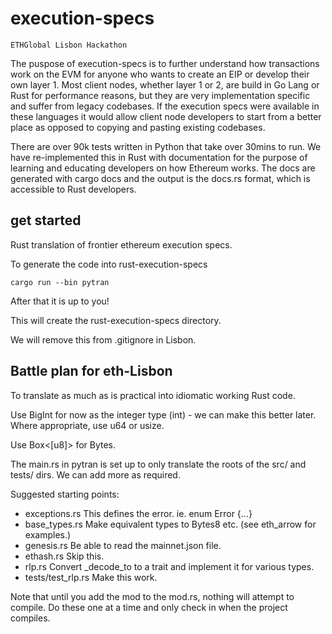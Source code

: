 # execution-specs

`ETHGlobal Lisbon Hackathon` 

The puspose of execution-specs is to further understand how transactions work on the EVM for anyone who wants to create an EIP or develop their own layer 1. Most client nodes, whether layer 1 or 2, are build in Go Lang or Rust for performance reasons, but they are very implementation specific and suffer from legacy codebases. If the execution specs were available in these languages it would allow client node developers to start from a better place as opposed to copying and pasting existing codebases. 

There are over 90k tests written in Python that take over 30mins to run. We have re-implemented this in Rust with documentation for the purpose of learning and educating developers on how Ethereum works. The docs are generated with cargo docs and the output is the docs.rs format, which is accessible to Rust developers.


## get started

Rust translation of frontier ethereum execution specs.

To generate the code into rust-execution-specs

```
cargo run --bin pytran
```

After that it is up to you!

This will create the rust-execution-specs directory.

We will remove this from .gitignore in Lisbon.


## Battle plan for eth-Lisbon

To translate as much as is practical into idiomatic working Rust
code.

Use BigInt for now as the integer type (int) - we can make this better later.
Where appropriate, use u64 or usize.

Use Box<[u8]> for Bytes.

The main.rs in pytran is set up to only translate the roots of the
src/ and tests/ dirs. We can add more as required.


Suggested starting points:

* exceptions.rs     This defines the error. ie. enum Error {...}
* base_types.rs     Make equivalent types to Bytes8 etc. (see eth_arrow for examples.)
* genesis.rs        Be able to read the mainnet.json file.
* ethash.rs         Skip this.
* rlp.rs            Convert _decode_to to a trait and implement it for various types.
* tests/test_rlp.rs Make this work.

Note that until you add the mod to the mod.rs, nothing will attempt to compile.
Do these one at a time and only check in when the project compiles.
